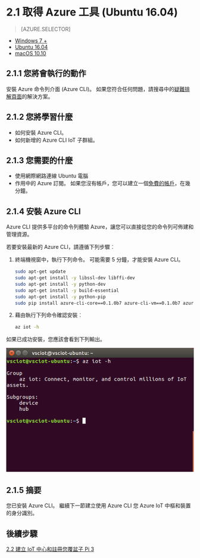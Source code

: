 <properties
 pageTitle="取得 Azure 工具 (Ubuntu 16.04) |Microsoft Azure"
 description="安裝 Ubuntu Python 和 Azure 命令列介面 (Azure CLI)。"
 services="iot-hub"
 documentationCenter=""
 authors="shizn"
 manager="timlt"
 tags=""
 keywords=""/>

<tags
 ms.service="iot-hub"
 ms.devlang="multiple"
 ms.topic="article"
 ms.tgt_pltfrm="na"
 ms.workload="na"
 ms.date="10/21/2016"
 ms.author="xshi"/>

# <a name="21-get-azure-tools-ubuntu-1604"></a>2.1 取得 Azure 工具 (Ubuntu 16.04)

> [AZURE.SELECTOR]
- [Windows 7 +](iot-hub-raspberry-pi-kit-node-lesson2-get-azure-tools-win32.md)
- [Ubuntu 16.04](iot-hub-raspberry-pi-kit-node-lesson2-get-azure-tools-ubuntu.md)
- [macOS 10.10](iot-hub-raspberry-pi-kit-node-lesson2-get-azure-tools-mac.md)

## <a name="211-what-you-will-do"></a>2.1.1 您將會執行的動作

安裝 Azure 命令列介面 (Azure CLI)。 如果您符合任何問題，請搜尋中的[疑難排解頁面](iot-hub-raspberry-pi-kit-node-troubleshooting.md)的解決方案。

## <a name="212-what-you-will-learn"></a>2.1.2 您將學習什麼

- 如何安裝 Azure CLI。
- 如何新增的 Azure CLI IoT 子群組。

## <a name="213-what-you-need"></a>2.1.3 您需要的什麼

- 使用網際網路連線 Ubuntu 電腦
- 作用中的 Azure 訂閱。 如果您沒有帳戶，您可以建立一個[免費的帳戶](https://azure.microsoft.com/free/)，在幾分鐘。

## <a name="214-install-the-azure-cli"></a>2.1.4 安裝 Azure CLI

Azure CLI 提供多平台的命令列體驗 Azure，讓您可以直接從您的命令列可佈建和管理資源。 

若要安裝最新的 Azure CLI，請遵循下列步驟︰

1. 終端機視窗中，執行下列命令。 可能需要 5 分鐘，才能安裝 Azure CLI。

    ```bash
    sudo apt-get update
    sudo apt-get install -y libssl-dev libffi-dev
    sudo apt-get install -y python-dev
    sudo apt-get install -y build-essential
    sudo apt-get install -y python-pip
    sudo pip install azure-cli-core==0.1.0b7 azure-cli-vm==0.1.0b7 azure-cli-storage==0.1.0b7 azure-cli-role==0.1.0b7 azure-cli-resource==0.1.0b7 azure-cli-profile==0.1.0b7 azure-cli-network==0.1.0b7 azure-cli-iot==0.1.0b7 azure-cli-feedback==0.1.0b7 azure-cli-configure==0.1.0b7 azure-cli-component==0.1.0b7 azure-cli==0.1.0b7
    ```

2. 藉由執行下列命令確認安裝︰

    ```bash
    az iot -h
    ```

如果已成功安裝，您應該會看到下列輸出。

![az iot h](media/iot-hub-raspberry-pi-lessons/lesson2/az_iot_help_ubuntu.png)

## <a name="215-summary"></a>2.1.5 摘要

您已安裝 Azure CLI。 繼續下一節建立使用 Azure CLI 您 Azure IoT 中樞和裝置的身分識別。

## <a name="next-steps"></a>後續步驟

[2.2 建立 IoT 中心和註冊您覆盆子 Pi 3](iot-hub-raspberry-pi-kit-node-lesson2-prepare-azure-iot-hub.md)
